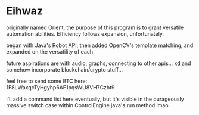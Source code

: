 # Eihwaz
originally named Orient, the purpose of this program is to grant versatile automation abilities. Efficiency follows expansion, unfortunately.

began with Java's Robot API, then added OpenCV's template matching, and expanded on the versatility of each

future aspirations are with audio, graphs, connecting to other apis... xd and somehow incorporate blockchain/crypto stuff...

feel free to send some BTC here: 1F8LWaxqcTyHgyhp6AF1pqsWU8VH7Czbt9

i'll add a command list here eventually, but it's visible in the ourageously massive switch case within ControlEngine.java's run method lmao
